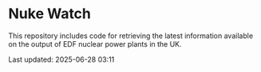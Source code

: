 # Nuke Watch

This repository includes code for retrieving the latest information available on the output of EDF nuclear power plants in the UK.

Last updated: 2025-06-28 03:11